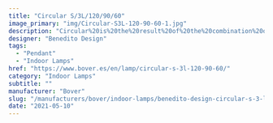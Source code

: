 ```yaml
---
title: "Circular S/3L/120/90/60"
image_primary: "img/Circular-S3L-120-90-60-1.jpg"
description: "Circular%20is%20the%20result%20of%20the%20combination%20of%20design%20and%20architecture%20to%20create%20lights%20for%20large%20spaces.%20With%20this%20piece%2C%20Benedito%20Design%20accomplishes%20maximum%20expression%20with%20minimum%20materials.%20Circular%20offers%20great%20versatility%20with%20its%20combination%20of%20formats%20and%20finishes.%20Its%20timeless%20yet%20contemporary%20design%20gives%20it%20character%20and%20perfectly%20illuminates%20spaces%20of%20high%20architectural%20value.%0A%0A%0A%0A"
designer: "Benedito Design"
tags: 
  - "Pendant"
  - "Indoor Lamps"
href: "https://www.bover.es/en/lamp/circular-s-3l-120-90-60/"
category: "Indoor Lamps"
subtitle: ""
manufacturer: "Bover"
slug: "/manufacturers/bover/indoor-lamps/benedito-design-circular-s-3-l-120-90-60"
date: "2021-05-10"
---
```

